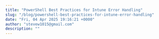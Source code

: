 ```yaml
---
title: "PowerShell Best Practices for Intune Error Handling"
slug: "/blog/powershell-best-practices-for-intune-error-handling"
date: "Fri, 04 Apr 2025 19:16:21 +0000"
author: "stevew1015@gmail.com"
description: ""
---
```


